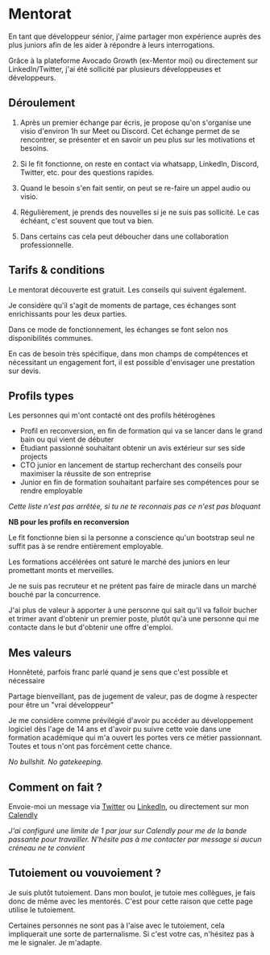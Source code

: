 # Mentorat

En tant que développeur sénior, j'aime partager mon expérience auprès des plus juniors afin de les aider à répondre à leurs interrogations.

Grâce à la plateforme Avocado Growth (ex-Mentor moi) ou directement sur LinkedIn/Twitter, j'ai été sollicité par plusieurs développeuses et développeurs.

## Déroulement

1. Après un premier échange par écris, je propose qu'on s'organise une visio d'environ 1h sur Meet ou Discord. Cet échange permet de se rencontrer, se présenter et en savoir un peu plus sur les motivations et besoins.

2. Si le fit fonctionne, on reste en contact via whatsapp, LinkedIn, Discord, Twitter, etc. pour des questions rapides.

3. Quand le besoin s'en fait sentir, on peut se re-faire un appel audio ou visio.

4. Régulièrement, je prends des nouvelles si je ne suis pas sollicité. Le cas échéant, c'est souvent que tout va bien.

5. Dans certains cas cela peut déboucher dans une collaboration professionnelle.

## Tarifs & conditions

Le mentorat découverte est gratuit. Les conseils qui suivent également.

Je considère qu'il s'agit de moments de partage, ces échanges sont enrichissants pour les deux parties.

Dans ce mode de fonctionnement, les échanges se font selon nos disponibilités communes.

En cas de besoin très spécifique, dans mon champs de compétences et nécessitant un engagement fort, il est possible d'envisager une prestation sur devis.

## Profils types

Les personnes qui m'ont contacté ont des profils hétérogènes

- Profil en reconversion, en fin de formation qui va se lancer dans le grand bain ou qui vient de débuter
- Étudiant passionné souhaitant obtenir un avis extérieur sur ses side projects
- CTO junior en lancement de startup recherchant des conseils pour maximiser la réussite de son entreprise
- Junior en fin de formation souhaitant parfaire ses compétences pour se rendre employable

_Cette liste n'est pas arrêtée, si tu ne te reconnais pas ce n'est pas bloquant_

**NB pour les profils en reconversion**

Le fit fonctionne bien si la personne a conscience qu'un bootstrap seul ne suffit pas à se rendre entièrement employable.

Les formations accélérées ont saturé le marché des juniors en leur promettant monts et merveilles.

Je ne suis pas recruteur et ne prétent pas faire de miracle dans un marché bouché par la concurrence.

J'ai plus de valeur à apporter à une personne qui sait qu'il va falloir bucher et trimer avant d'obtenir un premier poste, plutôt qu'à une personne qui me contacte dans le but d'obtenir une offre d'emploi.

## Mes valeurs

Honnêteté, parfois franc parlé quand je sens que c'est possible et nécessaire

Partage bienveillant, pas de jugement de valeur, pas de dogme à respecter pour être un "vrai développeur"

Je me considère comme prévilégié d'avoir pu accéder au développement logiciel dès l'age de 14 ans et d'avoir pu suivre cette voie dans une formation académique qui m'a ouvert les portes vers ce métier passionnant. Toutes et tous n'ont pas forcément cette chance.

_No bullshit. No gatekeeping._

## Comment on fait ?

Envoie-moi un message via [Twitter](https://x.com/tonylyjones) ou [LinkedIn](https://linkedin.com/in/anthonyly-dev), ou directement sur mon [Calendly](https://calendly.com/anthonyly-dev-mentor/kickoff)

_J'ai configuré une limite de 1 par jour sur Calendly pour me de la bande passante pour travailler. N'hésite pas à me contacter par message si aucun créneau ne te convient_

## Tutoiement ou vouvoiement ?

Je suis plutôt tutoiement. Dans mon boulot, je tutoie mes collègues, je fais donc de même avec les mentorés. C'est pour cette raison que cette page utilise le tutoiement.

Certaines personnes ne sont pas à l'aise avec le tutoiement, cela impliquerait une sorte de parternalisme. Si c'est votre cas, n'hésitez pas à me le signaler. Je m'adapte.
